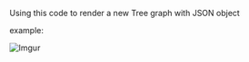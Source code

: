 Using this code to render a new Tree graph with JSON object

example:

![Imgur](https://i.imgur.com/iEKOzRH.png)
